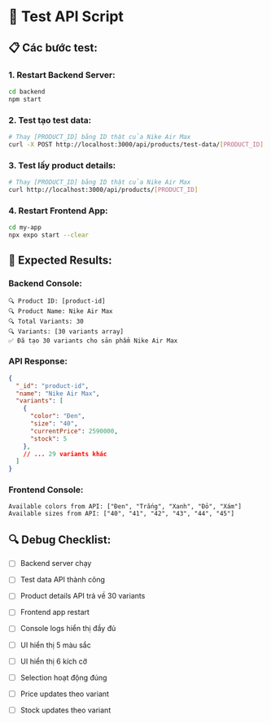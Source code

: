 # 🧪 Test API Script

## 📋 **Các bước test:**

### **1. Restart Backend Server:**
```bash
cd backend
npm start
```

### **2. Test tạo test data:**
```bash
# Thay [PRODUCT_ID] bằng ID thật của Nike Air Max
curl -X POST http://localhost:3000/api/products/test-data/[PRODUCT_ID]
```

### **3. Test lấy product details:**
```bash
# Thay [PRODUCT_ID] bằng ID thật của Nike Air Max
curl http://localhost:3000/api/products/[PRODUCT_ID]
```

### **4. Restart Frontend App:**
```bash
cd my-app
npx expo start --clear
```

## 🎯 **Expected Results:**

### **Backend Console:**
```
🔍 Product ID: [product-id]
🔍 Product Name: Nike Air Max
🔍 Total Variants: 30
🔍 Variants: [30 variants array]
✅ Đã tạo 30 variants cho sản phẩm Nike Air Max
```

### **API Response:**
```json
{
  "_id": "product-id",
  "name": "Nike Air Max",
  "variants": [
    {
      "color": "Đen",
      "size": "40",
      "currentPrice": 2590000,
      "stock": 5
    },
    // ... 29 variants khác
  ]
}
```

### **Frontend Console:**
```
Available colors from API: ["Đen", "Trắng", "Xanh", "Đỏ", "Xám"]
Available sizes from API: ["40", "41", "42", "43", "44", "45"]
```

## 🔍 **Debug Checklist:**

- [ ] Backend server chạy
- [ ] Test data API thành công
- [ ] Product details API trả về 30 variants
- [ ] Frontend app restart
- [ ] Console logs hiển thị đầy đủ
- [ ] UI hiển thị 5 màu sắc
- [ ] UI hiển thị 6 kích cỡ
- [ ] Selection hoạt động đúng
- [ ] Price updates theo variant
- [ ] Stock updates theo variant


















